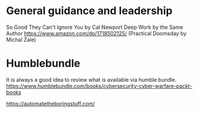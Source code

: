 # General guidance and leadership
So Good They Can't Ignore You by Cal Newport
Deep Work by the Same Author 
https://www.amazon.com/dp/1718502125/ (Practical Doomsday by Michal Zale)


# Humblebundle
It is always a good idea to review what is available via humble bundle.
https://www.humblebundle.com/books/cybersecurity-cyber-warfare-packt-books


https://automatetheboringstuff.com/
